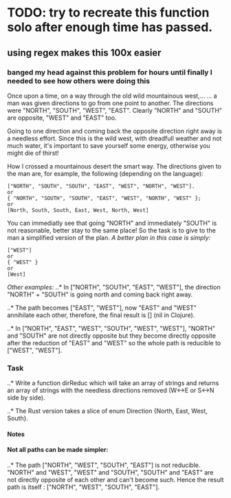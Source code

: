 # TODO: try to recreate this function solo after enough time has passed.
## using regex makes this 100x easier
### banged my head against this problem for hours until finally I needed to see how others were doing this

Once upon a time, on a way through the old wild mountainous west,…
… a man was given directions to go from one point to another. The directions were "NORTH", "SOUTH", "WEST", "EAST". Clearly "NORTH" and "SOUTH" are opposite, "WEST" and "EAST" too.

Going to one direction and coming back the opposite direction right away is a needless effort. Since this is the wild west, with dreadfull weather and not much water, it's important to save yourself some energy, otherwise you might die of thirst!

How I crossed a mountainous desert the smart way.
The directions given to the man are, for example, the following (depending on the language):
```
["NORTH", "SOUTH", "SOUTH", "EAST", "WEST", "NORTH", "WEST"].
or
{ "NORTH", "SOUTH", "SOUTH", "EAST", "WEST", "NORTH", "WEST" };
or
[North, South, South, East, West, North, West]
```

You can immediatly see that going "NORTH" and immediately "SOUTH" is not reasonable, better stay to the same place! So the task is to give to the man a simplified version of the plan.
*A better plan in this case is simply:*

```
["WEST"]
or
{ "WEST" }
or
[West]
```
*Other examples:*
..* In ["NORTH", "SOUTH", "EAST", "WEST"], the direction "NORTH" + "SOUTH" is going north and coming back right away.

..* The path becomes ["EAST", "WEST"], now "EAST" and "WEST" annihilate each other, therefore, the final result is [] (nil in Clojure).

..* In ["NORTH", "EAST", "WEST", "SOUTH", "WEST", "WEST"], "NORTH" and "SOUTH" are not directly opposite but they become directly opposite after the reduction of "EAST" and "WEST" so the whole path is reducible to ["WEST", "WEST"].

### Task
..* Write a function dirReduc which will take an array of strings and returns an array of strings with the needless directions removed (W<->E or S<->N side by side).

..* The Rust version takes a slice of enum Direction {North, East, West, South}.

#### Notes
#### Not all paths can be made simpler:
..* The path ["NORTH", "WEST", "SOUTH", "EAST"] is not reducible. "NORTH" and "WEST", "WEST" and "SOUTH", "SOUTH" and "EAST" are not directly opposite of each other and can't become such. Hence the result path is itself : ["NORTH", "WEST", "SOUTH", "EAST"].
